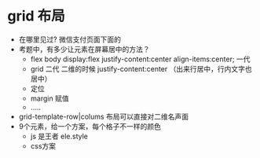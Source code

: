 # grid 布局

- 在哪里见过? 微信支付页面下面的
- 考题中，有多少让元素在屏幕居中的方法？
    - flex  body display:flex  justify-content:center align-items:center;  一代
    - grid  二代 二维的时候  justify-content:center （出来行居中，行内文字也居中）
    - 定位
    - margin 赋值
    - .....
- grid-template-row|colums
    布局可以直接对二维名声面
- 9个元素，给一个方案，每个格子不一样的颜色
    - js 是王者 ele.style
    - css方案
